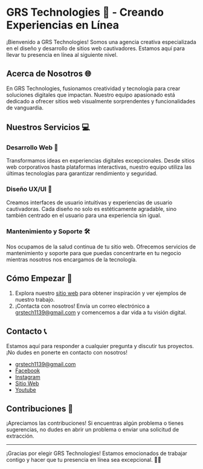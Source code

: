 # GRS Technologies 🚀 - Creando Experiencias en Línea

¡Bienvenido a GRS Technologies! Somos una agencia creativa especializada en el diseño y desarrollo de sitios web cautivadores. Estamos aquí para llevar tu presencia en línea al siguiente nivel.

## Acerca de Nosotros 🌐

En GRS Technologies, fusionamos creatividad y tecnología para crear soluciones digitales que impactan. Nuestro equipo apasionado está dedicado a ofrecer sitios web visualmente sorprendentes y funcionalidades de vanguardia.

## Nuestros Servicios 💻

### Desarrollo Web 🚀

Transformamos ideas en experiencias digitales excepcionales. Desde sitios web corporativos hasta plataformas interactivas, nuestro equipo utiliza las últimas tecnologías para garantizar rendimiento y seguridad.

### Diseño UX/UI 🎨

Creamos interfaces de usuario intuitivas y experiencias de usuario cautivadoras. Cada diseño no solo es estéticamente agradable, sino también centrado en el usuario para una experiencia sin igual.

### Mantenimiento y Soporte 🛠️

Nos ocupamos de la salud continua de tu sitio web. Ofrecemos servicios de mantenimiento y soporte para que puedas concentrarte en tu negocio mientras nosotros nos encargamos de la tecnología.

## Cómo Empezar 🚀

1. Explora nuestro [sitio web](https://grs-technologies.netlify.app/) para obtener inspiración y ver ejemplos de nuestro trabajo.
2. ¡Contacta con nosotros! Envía un correo electrónico a [grstech1139@gmail.com](mailto:grstech1139@gmail.com) y comencemos a dar vida a tu visión digital.

## Contacto 📞

Estamos aquí para responder a cualquier pregunta y discutir tus proyectos. ¡No dudes en ponerte en contacto con nosotros!

- [grstech1139@gmail.com](mailto:grstech1139@gmail.com)
- [Facebook](https://www.facebook.com/profile.php?id=61556454782524)
- [Instagram](https://www.instagram.com/grs_technologies/)
- [Sitio Web](https://grs-technologies.netlify.app/)
- [Youtube](https://www.youtube.com/channel/UC_bUID-7eg1fN5ad5Q8CzCQ)


## Contribuciones 🤝

¡Apreciamos las contribuciones! Si encuentras algún problema o tienes sugerencias, no dudes en abrir un problema o enviar una solicitud de extracción.

---

¡Gracias por elegir GRS Technologies! Estamos emocionados de trabajar contigo y hacer que tu presencia en línea sea excepcional. 🚀✨
